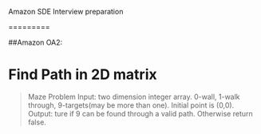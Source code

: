 Amazon SDE Interview preparation

=========


##Amazon OA2:

# Find Path in 2D matrix

> Maze Problem
Input: two dimension integer array. 0-wall, 1-walk through, 9-targets(may be more than one). Initial point is (0,0).
Output: ture if 9 can be found through a valid path. Otherwise return false.

